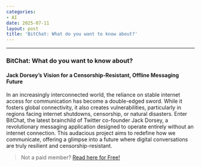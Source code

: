 ```yaml
---
categories:
- AI
date: 2025-07-11
layout: post
title: 'BitChat: What do you want to know about?'
---
```



* * *

### BitChat: What do you want to know about?

#### Jack Dorsey’s Vision for a Censorship-Resistant, Offline Messaging Future

In an increasingly interconnected world, the reliance on stable internet access for communication has become a double-edged sword. While it fosters global connectivity, it also creates vulnerabilities, particularly in regions facing internet shutdowns, censorship, or natural disasters. Enter BitChat, the latest brainchild of Twitter co-founder Jack Dorsey, a revolutionary messaging application designed to operate entirely without an internet connection. This audacious project aims to redefine how we communicate, offering a glimpse into a future where digital conversations are truly resilient and censorship-resistant.

> Not a paid member? [Read here for Free!](https://medium.com/techthync/bitchat-what-do-you-want-to-know-about-7d20ac77e5f8?sk=5fad84a2b15bcfd325c906b9891028cc)